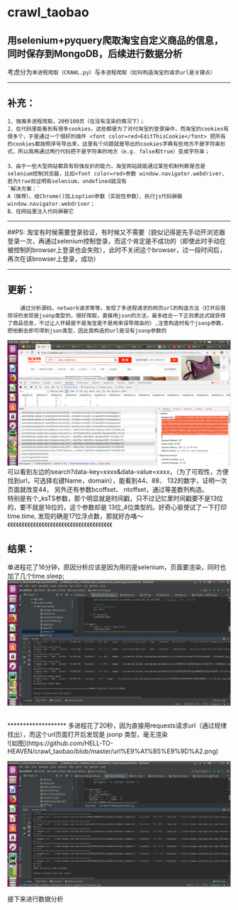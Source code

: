 # crawl_taobao
用selenium+pyquery爬取淘宝自定义商品的信息，同时保存到MongoDB，后续进行数据分析<br>
-------

考虑分为`单进程爬取（CRAWL.py）`与`多进程爬取（如何构造淘宝的请求url是关键点）`

************

## 补充：
    1、强推多进程爬取，20秒100页（在没有渲染的情况下）；
    2、在代码里能看到有很多cookies，这些都是为了对付淘宝的登录操作，而淘宝的cookies有很多个，于是通过一个很好的插件 <font color=red>EditThisCookie</font> 把所有的cookies都按照序号导出来，这里有个问题就是导出的cookies字典有些地方不是字符串形式，所以我再通过两行代码把不是字符串的地方（e.g. false和true）变成字符串；

    3、由于一些大型网站都具有较强反扒的能力，淘宝网站就能通过某些机制判断是否是selenium控制浏览器，比如<font color=red>参数 window.navigator.webdriver，若为true则证明有selenium，undefined就没有
    `解决方案：` 
    A（推荐）、给Chrome()加上option参数（实验性参数），执行js代码屏蔽window.navigator.webdriver；
    B、往网站里注入代码屏蔽它
    
    
**********
##PS:
淘宝有时候需要登录验证，有时候又不需要（貌似记得是先手动开浏览器登录一次，再通过selenium控制登录，而这个肯定是不成功的（即使此时手动在被控制的browser上登录也会失败），此时不关闭这个browser，过一段时间后，再次在该browser上登录，成功）

***************

## 更新：
        通过分析源码，network请求等等，发现了多进程请求的网页url的构造方法（打开后很惊讶的发现是jsonp类型的，很好爬取，直接用json的方法，最多结合一下正则表达式就获得了商品信息，不过让人怀疑是不是淘宝是不是用来误导爬虫的）,注意构造时有个jsonp参数，把他删去即可得到json类型，因此我构造的url是没有jsonp参数的
 ![url在这里](https://github.com/HELL-TO-HEAVEN/crawl_taobao/blob/master/%E5%AF%BB%E6%89%BEurl.png)
 <br>
 可以看到左边的search?data-key=xxxx&data-value=xxxx，（为了可观性，方便找到url，可选择右键Name，domain），能看到44、88、 132的数字，证明一次页面就改变44， 另外还有参数bcoffset、 ntoffset，通过等差数列构造。
 <br>
 特别是有个_ksTS参数，那个明显就是时间戳，只不过记忆里时间戳要不是13位的，要不就是16位的，这个参数却是 13位_4位类型的。好奇心驱使试了一下打印time.time, 发现的确是17位浮点数，那就好办咯～
 <br>
《《《《《《《《《《《《《《《《《《《《《《《《《《《《《《《《《《《《《
 
 结果：
-------------
单进程花了16分钟，原因分析应该是因为用的是selenium，页面要渲染，同时也加了几个time.sleep;<br>
        ![如图](https://github.com/HELL-TO-HEAVEN/crawl_taobao/blob/master/single_result.png)
        
 <br>
 *******************
多进程花了20秒，因为直接用requests请求url（通过规律找出），而这个url页面打开后发现是 jsonp 类型，毫无渲染<br>
 ![如图](https://github.com/HELL-TO-HEAVEN/crawl_taobao/blob/master/url%E9%A1%B5%E9%9D%A2.png)

 ![如图](https://github.com/HELL-TO-HEAVEN/crawl_taobao/blob/master/multi_result.png)
        

接下来进行数据分析
        
